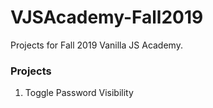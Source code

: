 # VJSAcademy-Fall2019
Projects for  Fall 2019 Vanilla JS Academy.


### Projects
1. Toggle Password Visibility
